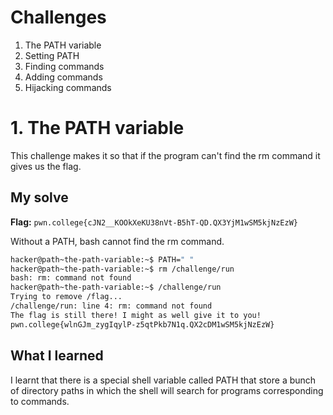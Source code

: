 # Challenges
1. The PATH variable
2. Setting PATH
3. Finding commands
4. Adding commands
5. Hijacking commands
   
   
# 1. The PATH variable
This challenge makes it so that if the program can't find the rm command it gives us the flag. 

## My solve
**Flag:** `pwn.college{cJN2__KOOkXeKU38nVt-B5hT-QD.QX3YjM1wSM5kjNzEzW}`

Without a PATH, bash cannot find the rm command. 
```bash
hacker@path~the-path-variable:~$ PATH=" "
hacker@path~the-path-variable:~$ rm /challenge/run
bash: rm: command not found
hacker@path~the-path-variable:~$ /challenge/run
Trying to remove /flag...
/challenge/run: line 4: rm: command not found
The flag is still there! I might as well give it to you!
pwn.college{wlnGJm_zygIqylP-z5qtPkb7N1q.QX2cDM1wSM5kjNzEzW}
```

## What I learned 
I learnt that there is a special shell variable called PATH that store a bunch of directory paths in which the shell will search for programs corresponding to commands. 

